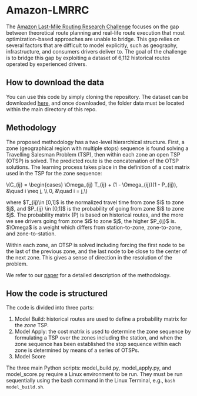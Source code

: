 # Amazon-LMRRC

The [Amazon Last-Mile Routing Research Challenge](https://routingchallenge.mit.edu/) focuses on the gap between theoretical route planning and real-life route execution that most optimization-based approaches are unable to bridge. This gap relies on several factors that are difficult to model explicitly, such as geography, infrastructure, and consumers drivers deliver to. The goal of the challenge is to bridge this gap by exploiting a dataset of 6,112 historical routes operated by experienced drivers.

## How to download the data
You can use this code by simply cloning the repository. The dataset can be downloaded [here](https://dataverse.harvard.edu/dataset.xhtml?persistentId=doi:10.7910/DVN/UFOG2H), and once downloaded, the folder data must be located within the main directory of this repo. 

## Methodology
The proposed methodology has a two-level hierarchical structure. First, a zone (geographical region with multiple stops) sequence is found solving a Travelling Salesman Problem (TSP), then within each zone an open TSP (OTSP) is solved. The predicted route is the concatenation of the OTSP solutions. The learning process takes place in the definition of a cost matrix used in the TSP for the zone sequence:
<p><span class="math inline">\(C_{ij} = \begin{cases} \Omega_{ij} T_{ij} + (1 - \Omega_{ij})(1 - P_{ij}), &amp;\quad i \neq j, \\ 0, &amp;\quad i = j,\)</span></p>
where $T_{ij}\in [0,1]$ is the normalized travel time from zone $i$ to zone $j$, and $P_{ij} \in [0,1]$ is the probability of going from zone $i$ to zone $j$. The probability matrix (P) is based on historical routes, and the more we see drivers going from zone $i$ to zone $j$, the higher $P_{ij}$ is. $\Omega$ is a weight which differs from station-to-zone, zone-to-zone, and zone-to-station.

Within each zone, an OTSP is solved including forcing the first node to be the last of the previous zone, and the last node to be close to the center of the next zone. This gives a sense of direction in the resolution of the problem.

We refer to our [paper]() for a detailed description of the methodology. 

## How the code is structured
The code is divided into three parts:
1. Model Build:  historical routes are used to define a probability matrix for the $zone$ TSP.
2. Model Apply: the cost matrix is used to determine the zone sequence by formulating a TSP over the zones including the station, and when the zone sequence has been established the stop sequence within each zone is determined by means of a series of OTSPs.
3. Model Score

The three main Python scripts: model_build.py, model_apply.py, and model_score.py require a Linux environment to be run. 
They must be run sequentially using the bash command in the Linux Terminal, e.g., ```bash model_build.sh```.